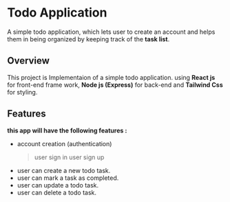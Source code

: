 # Todo Application
A simple todo application, which lets user to create an account and helps them in being organized by keeping track of the **task list**.

## Overview
This project is Implementaion of a simple todo application.
using **React js** for front-end frame work,  **Node js (Express)** for back-end and **Tailwind Css** for styling.

## Features
**this app will have the following features :**
- account creation (authentication)
	> user sign in
	> user sign up
- user can create a new todo task.
- user can mark a task as completed.
- user can update  a todo task.
- user can delete a todo task.